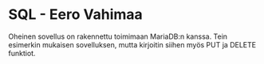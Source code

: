 # SQL - Eero Vahimaa

Oheinen sovellus on rakennettu toimimaan MariaDB:n kanssa. Tein esimerkin mukaisen sovelluksen, mutta kirjoitin siihen myös PUT ja DELETE funktiot.
